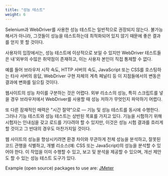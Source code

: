 ```yaml
---
title: "성능 테스트"
weight: 6
---
```


Selenium과 WebDriver를 사용한 성능 테스트는 일반적으로 권장되지 않는다.
불가능해서가 아니라, 그것들이 성능을 테스트하는데 최적화되어 있지
않기 때문에 좋은 결과를 얻지 못 할 것이다.

사용자의 입장에서는, 성능 테스트에 이상적으로 보일 수 있지만 WebDriver 테스트들은 
내'외부의 수많은 취약점이 존재하고, 이는 사용자 본인이 직접 통제할 수 없다.

예를 들어 브라우저 시작 속도, HTTP 서버의 속도, JavaScript 또는 CSS를 호스팅하는 타사 서버의 응답, 
WebDriver 구현 자체의 계측 페널티 등 이 지점들에서의 변동은 결과에 변화를 일으킬 것이다.

웹사이트의 성능 차이를 구분하는 것은 어렵다. 외부 리소스의 성능, 특히 스크립트를 넣을 경우 
브라우저에서 WebDriver를 사용할 때 성능 저하가 무엇인지 파악하기 어렵다.

또 다른 잠재적인 매력은 "시간 절약"으로 — 기능 및 성능 테스트를 동시에 수행한다.
그러나 기능 테스트와 성능 테스트는 상반된 목표를 가지고 있다.
기능을 시험하기 위해 시험자는 인내심을 갖고 로드를 기다려야 할 수 있지만, 
이것은 성능 시험 결과를 흐리게 할 것이고 그 반대의 경우도 마찬가지일 것이다.

웹 사이트의 성능을 향상시키려면 환경 차이와 무관하게 전체 성능을 분석하고, 
잘못된 코드 관행을 식별하고, 개별 리소스(예: CSS 또는 JavaScript)의 성능을 
분석할 수 있어야 한다. 이 작업을 이미 수행할 수 있고, 보고 및 분석을 제공할 
수 있으며, 개선 제안도 할 수 있는 성능 테스트 도구가 있다.

Example (open source) packages to use are: [JMeter](//jmeter.apache.org/)
